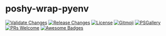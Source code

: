 # poshy-wrap-pyenv

[![Validate Changes](https://github.com/pwshrc/poshy-wrap-pyenv/actions/workflows/validate.yml/badge.svg)](https://github.com/pwshrc/poshy-wrap-pyenv/actions/workflows/validate.yml)
[![Release Changes](https://github.com/pwshrc/poshy-wrap-pyenv/actions/workflows/release.yml/badge.svg)](https://github.com/pwshrc/poshy-wrap-pyenv/actions/workflows/release.yml)
[![License](https://img.shields.io/github/license/pwshrc/poshy-wrap-pyenv)](./LICENSE.txt)
[![Gitmoji](https://img.shields.io/badge/gitmoji-%20😜%20😍-FFDD67.svg?style=flat-square)](https://gitmoji.carloscuesta.me/)
[![PSGallery](https://img.shields.io/powershellgallery/dt/poshy-wrap-pyenv.svg)](https://www.powershellgallery.com/packages/poshy-wrap-pyenv)
[![PRs Welcome](https://img.shields.io/badge/PRs-welcome-brightgreen.svg?style=flat-square)](http://makeapullrequest.com)
[![Awesome Badges](https://img.shields.io/badge/badges-awesome-green.svg)](https://github.com/Naereen/badges)



